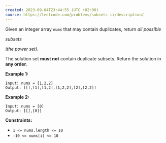 ```yaml
---
created: 2023-09-04T23:44:55 (UTC +02:00)
source: https://leetcode.com/problems/subsets-ii/description/
---
```

Given an integer array `nums` that may contain duplicates, return _all possible_

_subsets_

_(the power set)_.

The solution set **must not** contain duplicate subsets. Return the solution in **any order**.

**Example 1:**

```
Input: nums = [1,2,2]
Output: [[],[1],[1,2],[1,2,2],[2],[2,2]]

```

**Example 2:**

```
Input: nums = [0]
Output: [[],[0]]

```

**Constraints:**

-   `1 <= nums.length <= 10`
-   `-10 <= nums[i] <= 10`
